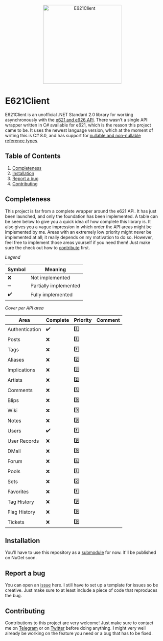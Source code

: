 <p align="center">
    <img src="https://i.imgur.com/BNkDfMV.png" alt="E621Client" width="256"/>
</p>

# E621Client

E621Client is an unofficial .NET Standard 2.0 library for working asynchronously with the [e621 and e926 API](https://e621.net/help/show/api). There wasn't a single API wrapper written in C# available for e621, which is the reason this project came to be. It uses the newest language version, which at the moment of writing this is C# 8.0, and has support for [nullable and non-nullable reference types](https://docs.microsoft.com/en-us/dotnet/csharp/nullable-references).

## Table of Contents

1. [Completeness](#completeness)
2. [Installation](#installation)
3. [Report a bug](#report-a-bug)
4. [Contributing](#contributing)

## Completeness

This project is far from a complete wrapper around the e621 API. It has just been launched, and only the foundation has been implemented. A table can be seen below to give you a quick idea of how complete this library is. It also gives you a vague impression in which order the API areas might be implemented by me. Areas with an extremely low priority might never be implemented at all; it really depends on my motivation to do so. However, feel free to implement those areas yourself if you need them! Just make sure the check out how to [contribute](#contributing) first.

_Legend_

| Symbol             | Meaning               |
| ------------------ | --------------------- |
| :x:                | Not implemented       |
| :heavy_minus_sign: | Partially implemented |
| :heavy_check_mark: | Fully implemented     |

_Cover per API area_

| Area           | Complete           | Priority | Comment |
| -------------- | ------------------ | -------- | ------- |
| Authentication | :heavy_check_mark: | :one:    |         |
| Posts          | :x:                | :one:    |         |
| Tags           | :x:                | :one:    |         |
| Aliases        | :x:                | :two:    |         |
| Implications   | :x:                | :three:  |         |
| Artists        | :x:                | :two:    |         |
| Comments       | :x:                | :three:  |         |
| Blips          | :x:                | :nine:   |         |
| Wiki           | :x:                | :nine:   |         |
| Notes          | :x:                | :nine:   |         |
| Users          | :heavy_check_mark: | :one:    |         |
| User Records   | :x:                | :nine:   |         |
| DMail          | :x:                | :nine:   |         |
| Forum          | :x:                | :four:   |         |
| Pools          | :x:                | :one:    |         |
| Sets           | :x:                | :two:    |         |
| Favorites      | :x:                | :one:    |         |
| Tag History    | :x:                | :nine:   |         |
| Flag History   | :x:                | :nine:   |         |
| Tickets        | :x:                | :nine:   |         |

## Installation

You'll have to use this repository as a [submodule](https://git-scm.com/book/en/v2/Git-Tools-Submodules) for now. It'll be published on NuGet soon.

## Report a bug

You can open an [issue](https://github.com/NoppesTheFolf/E621Client/issues) here. I still have to set up a template for issues so be creative. Just make sure to at least include a piece of code that reproduces the bug.

## Contributing

Contributions to this project are very welcome! Just make sure to contact me on [Telegram](https://t.me/NoppesTheFolf) or on [Twitter](https://twitter.com/NoppesTheFolf) before doing anything. I might very well already be working on the feature you need or a bug that has to be fixed.
